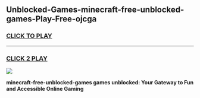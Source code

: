 
## Unblocked-Games-minecraft-free-unblocked-games-Play-Free-ojcga
<h3>
<a href="https://premium76.site?title=minecraft-free-unblocked-games&ref=18A">CLICK TO PLAY</a></h3>
<hr>

<h3>
<a href="https://premium76.site?title=minecraft-free-unblocked-games&ref=18A">CLICK 2 PLAY</a>
  
</h3>

<a href="https://premium76.site?title=minecraft-free-unblocked-games&ref=18A"><img src="https://clearcache.store/games.png"></a>


**minecraft-free-unblocked-games games unblocked: Your Gateway to Fun and Accessible Online Gaming**
